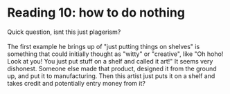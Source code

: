 <h1>Reading 10: how to do nothing</h1>
<p>
Quick question, isnt this just plagerism?<br><br>
The first example he brings up of "just putting things on shelves" is something that could initially thought as "witty" or "creative", like "Oh hoho! Look at you! You just put stuff on a shelf and called it art!" It seems very dishonest. Someone else made that product, designed it from the ground up, and put it to manufacturing. Then this artist just puts it on a shelf and takes credit and potentially entry money from it?
</p>
